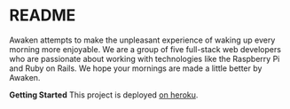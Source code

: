 # README

Awaken attempts to make the unpleasant experience of waking up every morning more enjoyable. We are a group of five full-stack web developers who are passionate about working with technologies like the Raspberry Pi and Ruby on Rails. We hope your mornings are made a little better by Awaken.

**Getting Started**
This project is deployed [on heroku](http://awakenapp.herokuapp.com/).
